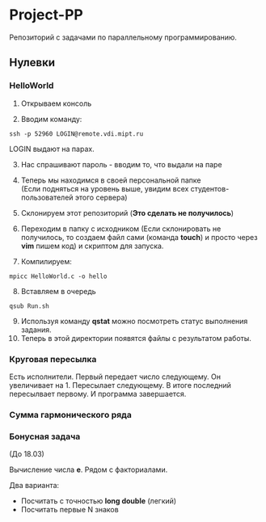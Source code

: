 # Project-PP

Репозиторий с задачами по параллельному программированию.

## Нулевки

### HelloWorld

1. Открываем консоль

2. Вводим команду:

```
ssh -p 52960 LOGIN@remote.vdi.mipt.ru
```

LOGIN выдают на парах.   

3. Нас спрашивают пароль - вводим то, что выдали на паре   

4. Теперь мы находимся в своей персональной папке   
(Если подняться на уровень выше, увидим всех студентов-пользователей этого сервера)   

5. Склонируем этот репозиторий (**Это сделать не получилось**)

6. Переходим в папку с исходником (Если склонировать не получилось, то создаем файл сами (команда **touch**) и просто через **vim** пишем код) и скриптом для запуска.

7. Компилируем:

```
mpicc HelloWorld.c -o hello
```

8. Вставляем в очередь
```
qsub Run.sh
```
9. Используя команду **qstat** можно посмотреть статус выполнения задания.
10. Теперь в этой директории появятся файлы с результатом работы.

### Круговая пересылка

Есть исполнители.
Первый передает число следующему. Он увеличивает на 1. Пересылает следующему.
В итоге последний пересылвает первому. И программа завершается.

### Сумма гармонического ряда

### Бонусная задача

(До 18.03)

Вычисление числа **e**. Рядом с факториалами.

Два варианта:

* Посчитать с точностью **long double** (легкий)
* Посчитать первые N знаков
